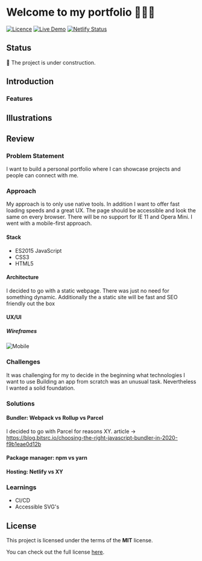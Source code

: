 # Welcome to my portfolio 👨🏽‍🎨
<!--replace `XY` with the real licence name-->
<!--![Current Version](https://img.shields.io/github/package-json/v/NoahLiechti/dev-portfolio?style=social)-->
[![Licence](https://img.shields.io/badge/License-MIT-green.svg?style=social)](https://github.com/NoahLiechti/dev-portfolio/blob/main/LICENSE)
[![Live Demo](https://img.shields.io/badge/Live&nbsp;Preview-Click&nbsp;Me-green.svg?style=social)](https://trusting-williams-929684.netlify.app)
[![Netlify Status](https://api.netlify.com/api/v1/badges/8e44bafe-1d33-4389-90c5-ec2034a30dc6/deploy-status)](https://app.netlify.com/sites/trusting-williams-929684/deploys)
## Status
🚧 The project is under construction. 
## Introduction
### Features
<!--e.g registration-->
## Illustrations
<!--e.g screenshots -->
## Review
### Problem Statement
I want to build a personal portfolio where I can showcase projects and people can connect with me.
### Approach
My approach is to only use native tools. In addition I want to offer fast loading speeds and a great UX. The page should be accessible and look the same on every browser. There will be no support for IE 11 and Opera Mini. I went with a mobile-first approach.
#### Stack
- ES2015 JavaScript
- CSS3
- HTML5
#### Architecture
I decided to go with a static webpage. There was just no need for something dynamic. Additionally the a static site will be fast and SEO friendly out the box
#### UX/UI
##### Wireframes
![Mobile](https://user-images.githubusercontent.com/38284563/130324938-b18676a9-61cf-4ae1-b93d-e218b246ff17.png)

### Challenges
It was challenging for my to decide in the beginning what technologies I want to use Building an app from scratch was an unusual task. Nevertheless I wanted a solid foundation.
### Solutions
#### Bundler: Webpack vs Rollup vs Parcel
I decided to go with Parcel for reasons XY.
article -> https://blog.bitsrc.io/choosing-the-right-javascript-bundler-in-2020-f9b1eae0d12b
#### Package manager: npm vs yarn

#### Hosting: Netlify vs XY

### Learnings
- CI/CD
- Accessible SVG's
## License
This project is licensed under the terms of the **MIT** license.

You can check out the full license [here](https://github.com/NoahLiechti/dev-portfolio/blob/main/LICENSE).
